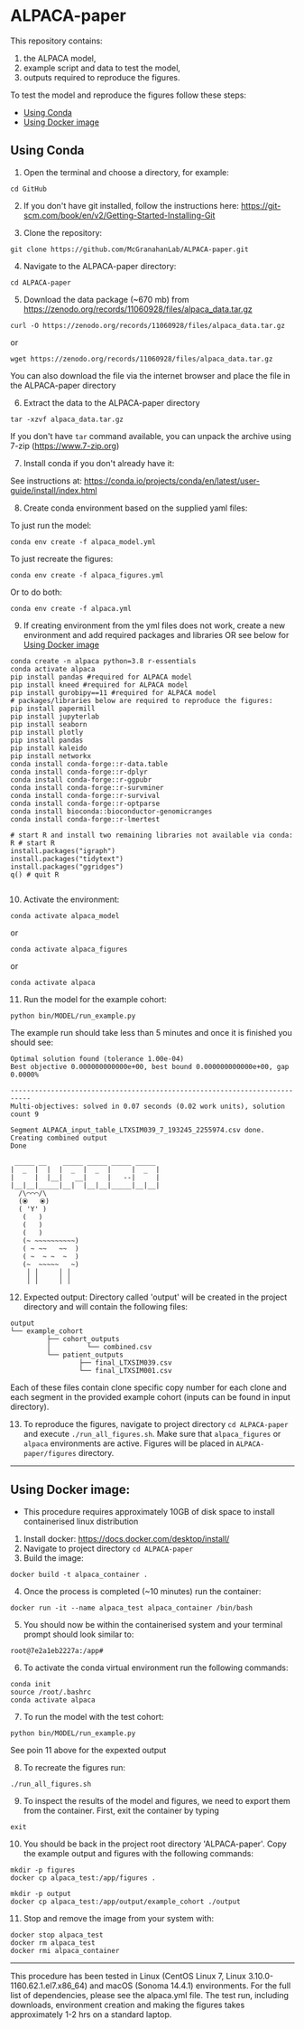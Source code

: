 # ALPACA-paper

This repository contains: 
1) the ALPACA model, 
2) example script and data to test the model, 
3) outputs required to reproduce the figures.


To test the model and reproduce the figures follow these steps:
- [Using Conda](README.md#using-docker-image)
- [Using Docker image](https://github.com/McGranahanLab/ALPACA-paper/blob/main/README.md#using-docker-image)

## Using Conda
1. Open the terminal and choose a directory, for example:
```
cd GitHub
```

2. If you don't have git installed, follow the instructions here: https://git-scm.com/book/en/v2/Getting-Started-Installing-Git

3. Clone the repository:
``` 
git clone https://github.com/McGranahanLab/ALPACA-paper.git
```

4. Navigate to the ALPACA-paper directory:
```
cd ALPACA-paper
```

5. Download the data package (~670 mb) from https://zenodo.org/records/11060928/files/alpaca_data.tar.gz
```
curl -O https://zenodo.org/records/11060928/files/alpaca_data.tar.gz
```
or
```
wget https://zenodo.org/records/11060928/files/alpaca_data.tar.gz
```
You can also download the file via the internet browser and place the file in the ALPACA-paper directory

6. Extract the data to the ALPACA-paper directory
```
tar -xzvf alpaca_data.tar.gz
```
If you don't have `tar` command available, you can unpack the archive using 7-zip (https://www.7-zip.org)

7. Install conda if you don't already have it:

See instructions at: https://conda.io/projects/conda/en/latest/user-guide/install/index.html

8. Create conda environment based on the supplied yaml files:

To just run the model:
```
conda env create -f alpaca_model.yml
```

To just recreate the figures:
```
conda env create -f alpaca_figures.yml
```

Or to do both:
```
conda env create -f alpaca.yml
```

9. If creating environment from the yml files does not work, create a new environment and add required packages and libraries OR see below for [Using Docker image](#using_docker_image)

```
conda create -n alpaca python=3.8 r-essentials
conda activate alpaca
pip install pandas #required for ALPACA model
pip install kneed #required for ALPACA model
pip install gurobipy==11 #required for ALPACA model
# packages/libraries below are required to reproduce the figures:
pip install papermill
pip install jupyterlab
pip install seaborn
pip install plotly
pip install pandas
pip install kaleido
pip install networkx
conda install conda-forge::r-data.table
conda install conda-forge::r-dplyr
conda install conda-forge::r-ggpubr
conda install conda-forge::r-survminer
conda install conda-forge::r-survival
conda install conda-forge::r-optparse
conda install bioconda::bioconductor-genomicranges
conda install conda-forge::r-lmertest

# start R and install two remaining libraries not available via conda:
R # start R
install.packages("igraph")
install.packages("tidytext")
install.packages("ggridges")
q() # quit R


```
10. Activate the environment:
```
conda activate alpaca_model
```
or
```
conda activate alpaca_figures
```
or
```
conda activate alpaca
```

11. Run the model for the example cohort:
```
python bin/MODEL/run_example.py
```
The example run should take less than 5 minutes and once it is finished you should see:
```
Optimal solution found (tolerance 1.00e-04)
Best objective 0.000000000000e+00, best bound 0.000000000000e+00, gap 0.0000%

---------------------------------------------------------------------------
Multi-objectives: solved in 0.07 seconds (0.02 work units), solution count 9

Segment ALPACA_input_table_LTXSIM039_7_193245_2255974.csv done.
Creating combined output
Done

 _____ __    _____ _____ _____ _____
|  _  |  |  |  _  |  _  |     |  _  |
|     |  |__|   __|     |   --|     |
|__|__|_____|__|  |__|__|_____|__|__|
  /\⌒⌒⌒/\
  (⦿   ⦿)
  ( 'Y' )
   (   )
   (   )
   (   )
   (~ ~~~~~~~~~~)
   ( ~ ~~   ~~  )
   ( ~  ~ ~  ~  )
   (~  ~~~~~   ~)
    │ │     │ │
    │ │     │ │

```

12. Expected output:
Directory called 'output' will be created in the project directory and will contain the following files:
```
output
└── example_cohort
         ├── cohort_outputs
         │         └── combined.csv
         └── patient_outputs
                 ├── final_LTXSIM039.csv
                 └── final_LTXSIM001.csv
```
Each of these files contain clone specific copy number for each clone and each segment in the provided example cohort (inputs can be found in input directory).

13. To reproduce the figures, navigate to project directory `cd ALPACA-paper` and execute `./run_all_figures.sh`. Make sure that `alpaca_figures` or `alpaca` environments are active. Figures will be placed in `ALPACA-paper/figures` directory.

------
## Using Docker image:
- This procedure requires approximately 10GB of disk space to install containerised linux distribution
1. Install docker: https://docs.docker.com/desktop/install/
2. Navigate to project directory `cd ALPACA-paper`
3. Build the image:

```
docker build -t alpaca_container .
```

4. Once the process is completed (~10 minutes) run the container:

```
docker run -it --name alpaca_test alpaca_container /bin/bash
```

5. You should now be within the containerised system and your terminal prompt should look similar to:

```
root@7e2a1eb2227a:/app#
```

6. To activate the conda virtual environment run the following commands:

```
conda init
source /root/.bashrc
conda activate alpaca
```

7. To run the model with the test cohort:

```
python bin/MODEL/run_example.py
```
See poin 11 above for the expexted output

8. To recreate the figures run:

```
./run_all_figures.sh
```

9. To inspect the results of the model and figures, we need to export them from the container. First, exit the container by typing

```
exit
```

10. You should be back in the project root directory 'ALPACA-paper'. Copy the example output and figures with the following commands:

```
mkdir -p figures
docker cp alpaca_test:/app/figures .

mkdir -p output
docker cp alpaca_test:/app/output/example_cohort ./output
```

11. Stop and remove the image from your system with:
```
docker stop alpaca_test
docker rm alpaca_test
docker rmi alpaca_container
```

------
This procedure has been tested in Linux (CentOS Linux 7, Linux 3.10.0-1160.62.1.el7.x86_64) and macOS (Sonoma 14.4.1) environments. For the full list of dependencies, please see the alpaca.yml file. The test run, including downloads, environment creation and making the figures takes approximately 1-2 hrs on a standard laptop.
